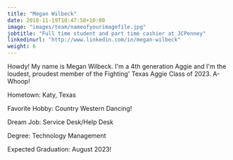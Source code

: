 ```yaml
---
title: "Megan Wilbeck"
date: 2018-11-19T10:47:58+10:00
image: "images/team/nameofyourimagefile.jpg"
jobtitle: "Full time student and part time cashier at JCPenney"
linkedinurl: "http://www.linkedin.com/in/megan-wilbeck"
weight: 6
---
```


Howdy! My name is Megan Wilbeck. I'm a 4th generation Aggie and I'm the loudest, proudest member of the Fighting' Texas Aggie Class of 2023. A-Whoop!

Hometown: Katy, Texas

Favorite Hobby: Country Western Dancing!

Dream Job: Service Desk/Help Desk

Degree: Technology Management

Expected Graduation: August 2023!

